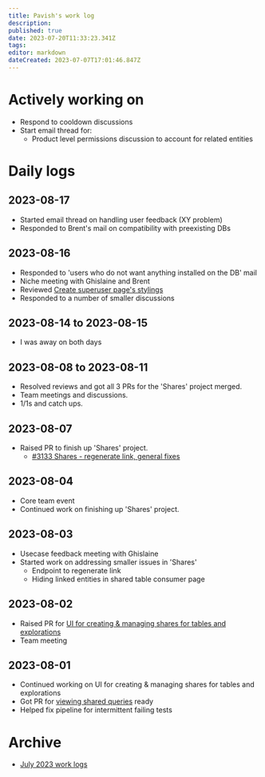 ```yaml
---
title: Pavish's work log
description: 
published: true
date: 2023-07-20T11:33:23.341Z
tags: 
editor: markdown
dateCreated: 2023-07-07T17:01:46.847Z
---
```


# Actively working on
* Respond to cooldown discussions
* Start email thread for:
  - Product level permissions discussion to account for related entities

# Daily logs
## 2023-08-17
* Started email thread on handling user feedback (XY problem)
* Responded to Brent's mail on compatibility with preexisting DBs

## 2023-08-16
* Responded to 'users who do not want anything installed on the DB' mail
* Niche meeting with Ghislaine and Brent
* Reviewed [Create superuser page's stylings](https://github.com/centerofci/mathesar/pull/3131)
* Responded to a number of smaller discussions

## 2023-08-14 to 2023-08-15
* I was away on both days

## 2023-08-08 to 2023-08-11
* Resolved reviews and got all 3 PRs for the 'Shares' project merged.
* Team meetings and discussions.
* 1/1s and catch ups.

## 2023-08-07
* Raised PR to finish up 'Shares' project.
  - [#3133 Shares - regenerate link, general fixes](https://github.com/centerofci/mathesar/pull/3133)

## 2023-08-04
* Core team event
* Continued work on finishing up 'Shares' project.

## 2023-08-03
* Usecase feedback meeting with Ghislaine
* Started work on addressing smaller issues in 'Shares'
  - Endpoint to regenerate link
  - Hiding linked entities in shared table consumer page

## 2023-08-02
* Raised PR for [UI for creating & managing shares for tables and explorations](https://github.com/centerofci/mathesar/pull/3127)
* Team meeting

## 2023-08-01
* Continued working on UI for creating & managing shares for tables and explorations
* Got PR for [viewing shared queries](https://github.com/centerofci/mathesar/pull/3113) ready
* Helped fix pipeline for intermittent failing tests

# Archive
 - [July 2023 work logs](/team/worklogs/pavish/2023-07.md)
